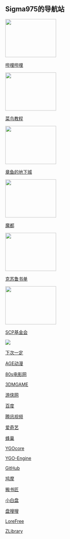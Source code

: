 ## Sigma975的导航站

<a href="https://www.bilibili.com/" target="_blank"><img src="https://t7.baidu.com/it/u=4138435146,1856383332&fm=218&app=125&size=f242,150&n=0&f=PNG?s=8197C732DDA1FA133E526557030030B9&sec=1652288400&t=aa4a6db4ffc4ae2338f543d4c397ef5f" width=160 height=120></a>

<a href="https://www.bilibili.com/" target="_blank">哔哩哔哩</a>

<a href="https://www.runoob.com/" target="_blank"><img src="https://img1.baidu.com/it/u=2206127466,2420924082&fm=253&fmt=auto&app=138&f=GIF?w=220&h=100" width=160 height=120></a>

<a href="https://www.runoob.com/" target="_blank">菜鸟教程</a>

<a href="https://www.cnmods.org/" target="_blank"><img src="https://www.cnmods.org/title-1.jpg" width=160 height=120></a>

<a href="https://www.cnmods.org/" target="_blank">章鱼的地下城</a>

<a href="https://www.cnmods.net/#/homePage" target="_blank"><img src="https://wiki.cnmods.org/_media/logo.png" width=160 height=120></a>

<a href="https://www.cnmods.net/#/homePage" target="_blank">魔都</a>

<a href="https://www.douban.com/note/581689161/" target="_blank"><img src="https://img0.baidu.com/it/u=2898435425,2147751146&fm=253&fmt=auto&app=138&f=JPEG?w=593&h=500" width=160 height=120></a>

<a href="https://www.douban.com/note/581689161/" target="_blank">克苏鲁书单</a>

<a href="http://scp-wiki-cn.wikidot.com/" target="_blank"><img src="https://img2.baidu.com/it/u=3880532747,2617205718&fm=253&fmt=auto&app=138&f=JPEG?w=800&h=500" width=160 height=120></a>

<a href="http://scp-wiki-cn.wikidot.com/" target="_blank">SCP基金会</a>

<a href="https://www.iiice.cn/#/" target="_blank"><img src="https://www.iiice.cn/#/favicon.ico"></a>

<a href="https://www.iiice.cn/#/" target="_blank">下次一定</a>

<a href="https://www.agemys.com/" target="_blank">AGE动漫</a>

<a href="https://www.80s.tw/" target="_blank">80s电影网</a>

<a href="https://www.3dmgame.com/" target="_blank">3DMGAME</a>

<a href="https://www.ali213.net/" target="_blank">游侠网</a>

<a href="https://www.baidu.com/" target="_blank">百度</a>

<a href="https://v.qq.com/?ptag=qqbsc" target="_blank">腾讯视频</a>

<a href="https://www.iqiyi.com/" target="_blank">爱奇艺</a>

<a href="https://666yun.men/#/dashboard" target="_blank">蜂巢</a>

<a href="http://ygocore.ysepan.com/" target="_blank">YGOcore</a>

<a href="https://www.ygo-sem.cn/index.html" target="_blank">YGO-Engine</a>

<a href="https://github.com/" target="_blank">GitHub</a>

<a href="https://www.jiumodiary.com" target="_blank">鸠摩</a>

<a href="https://www.banshujiang.cn" target="_blank">搬书匠</a>

<a href="https://www.xiaobaipan.com" target="_blank">小白盘</a>

<a href="https://www.pansoso.org" target="_blank">盘搜搜</a>

<a href="https://ebook2.lorefree.com" target="_blank">LoreFree</a>

<a href="https://zh.singlelogin.me/" target="_blank">ZLibrary</a>
